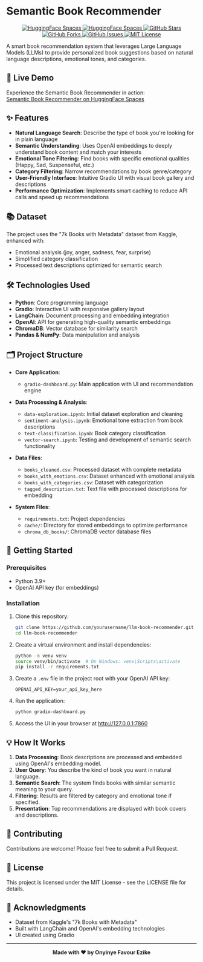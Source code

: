 # Semantic Book Recommender

<p align="center">
  <a href="https://huggingface.co/spaces/Onyimatics/Semantic_Book_Recommender">
    <img alt="HuggingFace Spaces" src="https://img.shields.io/badge/Gradio%20App%20-Running-green?logo=gradio&style=flat-square">
  </a>
  <a href="https://huggingface.co/spaces/Onyimatics/Semantic_Book_Recommender">
    <img alt="HuggingFace Spaces" src="https://img.shields.io/badge/Deployed%20on-Hugging%20Face-blue?logo=huggingface&style=flat-square">
  </a>
  <a href="https://github.com/Onyimatics/llm-book-recommender/stargazers">
    <img alt="GitHub Stars" src="https://img.shields.io/github/stars/Onyimatics/llm-book-recommender?style=social">
  </a>
  <a href="https://github.com/Onyimatics/llm-book-recommender/fork">
    <img alt="GitHub Forks" src="https://img.shields.io/github/forks/onyimatics/llm-book-recommender?style=social">
  </a>
  <a href="https://github.com/Onyimatics/llm-book-recommender/last-commit">
    <img alt="GitHub Issues" src="https://img.shields.io/github/last-commit/onyimatics/llm-book-recommender?style=flat-square">
  </a>
  <a href="https://opensource.org/licenses/MIT">
    <img alt="MIT License" src="https://img.shields.io/github/license/onyimatics/llm-book-recommender?color=blue&style=flat-square">
  </a>
</p>


A smart book recommendation system that leverages Large Language Models (LLMs) to provide personalized book suggestions based on natural language descriptions, emotional tones, and categories.

## 🔗 Live Demo

Experience the Semantic Book Recommender in action:  
[Semantic Book Recommender on HuggingFace Spaces](https://huggingface.co/spaces/Onyimatics/Semantic_Book_Recommender)

## ✨ Features

- **Natural Language Search**: Describe the type of book you're looking for in plain language
- **Semantic Understanding**: Uses OpenAI embeddings to deeply understand book content and match your interests
- **Emotional Tone Filtering**: Find books with specific emotional qualities (Happy, Sad, Suspenseful, etc.)
- **Category Filtering**: Narrow recommendations by book genre/category
- **User-Friendly Interface**: Intuitive Gradio UI with visual book gallery and descriptions
- **Performance Optimization**: Implements smart caching to reduce API calls and speed up recommendations

## 📚 Dataset

The project uses the "7k Books with Metadata" dataset from Kaggle, enhanced with:
- Emotional analysis (joy, anger, sadness, fear, surprise)
- Simplified category classification
- Processed text descriptions optimized for semantic search

## 🛠️ Technologies Used

- **Python**: Core programming language
- **Gradio**: Interactive UI with responsive gallery layout
- **LangChain**: Document processing and embedding integration
- **OpenAI**: API for generating high-quality semantic embeddings
- **ChromaDB**: Vector database for similarity search
- **Pandas & NumPy**: Data manipulation and analysis

## 🗂️ Project Structure

- **Core Application**:
  - `gradio-dashboard.py`: Main application with UI and recommendation engine

- **Data Processing & Analysis**:
  - `data-exploration.ipynb`: Initial dataset exploration and cleaning
  - `sentiment-analysis.ipynb`: Emotional tone extraction from book descriptions
  - `text-classification.ipynb`: Book category classification
  - `vector-search.ipynb`: Testing and development of semantic search functionality

- **Data Files**:
  - `books_cleaned.csv`: Processed dataset with complete metadata
  - `books_with_emotions.csv`: Dataset enhanced with emotional analysis
  - `books_with_categories.csv`: Dataset with categorization
  - `tagged_description.txt`: Text file with processed descriptions for embedding

- **System Files**:
  - `requirements.txt`: Project dependencies
  - `cache/`: Directory for stored embeddings to optimize performance
  - `chroma_db_books/`: ChromaDB vector database files

## 🚀 Getting Started

### Prerequisites

- Python 3.9+ 
- OpenAI API key (for embeddings)

### Installation

1. Clone this repository:
   ```bash
   git clone https://github.com/yourusername/llm-book-recommender.git
   cd llm-book-recommender
   ```

2. Create a virtual environment and install dependencies:
   ```bash
   python -m venv venv
   source venv/bin/activate  # On Windows: venv\Scripts\activate
   pip install -r requirements.txt
   ```

3. Create a `.env` file in the project root with your OpenAI API key:
   ```
   OPENAI_API_KEY=your_api_key_here
   ```

4. Run the application:
   ```bash
   python gradio-dashboard.py
   ```

5. Access the UI in your browser at http://127.0.0.1:7860

## 💡 How It Works

1. **Data Processing**: Book descriptions are processed and embedded using OpenAI's embedding model.
2. **User Query**: You describe the kind of book you want in natural language.
3. **Semantic Search**: The system finds books with similar semantic meaning to your query.
4. **Filtering**: Results are filtered by category and emotional tone if specified.
5. **Presentation**: Top recommendations are displayed with book covers and descriptions.

## 🤝 Contributing

Contributions are welcome! Please feel free to submit a Pull Request.

## 📄 License

This project is licensed under the MIT License - see the LICENSE file for details.

## 🙏 Acknowledgments

- Dataset from Kaggle's "7k Books with Metadata"
- Built with LangChain and OpenAI's embedding technologies
- UI created using Gradio

---

<p align="center">
  <b>Made with ❤️ by Onyinye Favour Ezike</b>
</p>
